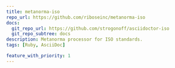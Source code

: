 ```yaml
---
title: metanorma-iso
repo_url: https://github.com/riboseinc/metanorma-iso
docs:
  git_repo_url: https://github.com/strogonoff/asciidoctor-iso
  git_repo_subtree: docs
description: Metanorma processor for ISO standards.
tags: [Ruby, AsciiDoc]

feature_with_priority: 1
---
```

